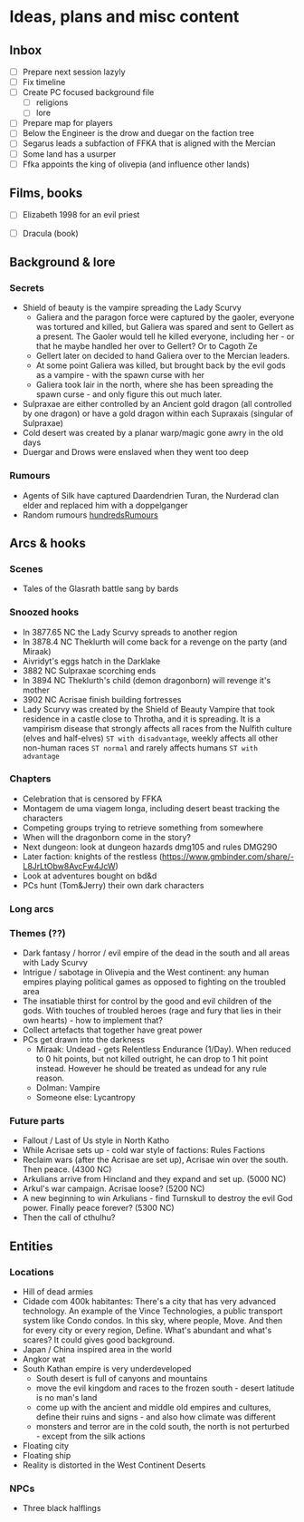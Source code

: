 # Ideas, plans and misc content

## Inbox
- [ ] Prepare next session lazyly  
- [ ] Fix timeline  
- [ ] Create PC focused background file  
	- [ ] religions  
	- [ ] lore
- [ ] Prepare map for players  
- [ ] Below the Engineer is the drow and duegar on the faction tree
- [ ] Segarus leads a subfaction of FFKA that is aligned with the Mercian  
- [ ] Some land has a usurper  
- [ ] Ffka appoints the king of olivepia (and influence other lands)

## Films, books
- [ ] Elizabeth 1998 for an evil priest 
- [ ] Dracula (book)


## Background & lore

### Secrets
- Shield of beauty is the vampire spreading the Lady Scurvy
	- Galiera and the paragon force were captured by the gaoler, everyone was tortured and killed, but Galiera was spared and sent to Gellert as a present. The Gaoler would tell he killed everyone, including her - or that he maybe handled her over to Gellert? Or to Cagoth Ze
	- Gellert later on decided to hand Galiera over to the Mercian leaders.
	- At some point Galiera was killed, but brought back by the evil gods as a vampire - with the spawn curse with her
	- Galiera took lair in the north, where she has been spreading the spawn curse - and only figure this out much later.
- Sulpraxae are either controlled by an Ancient gold dragon (all controlled by one dragon) or have a gold dragon within each Supraxais (singular of Sulpraxae)
- Cold desert was created by a planar warp/magic gone awry in the old days 
- Duergar and Drows were enslaved when they went too deep

### Rumours
- Agents of Silk have captured Daardendrien Turan, the Nurderad clan elder and replaced him with a doppelganger
- Random rumours [hundredsRumours](resources/hundredsRumours.md)


## Arcs & hooks

### Scenes
- Tales of the Glasrath battle sang by bards 

### Snoozed hooks
- In 3877.65 NC the Lady Scurvy spreads to another region
- In 3878.4 NC Theklurth will come back for a revenge on the party (and Miraak)
- Aivridyt's eggs hatch in the Darklake
- 3882 NC Sulpraxae scorching ends
- In 3894 NC Theklurth's child (demon dragonborn) will revenge it's mother
- 3902 NC Acrisae finish building fortresses
- Lady Scurvy was created by the Shield of Beauty Vampire that took residence in a castle close to Throtha, and it is spreading. It is a vampirism disease that strongly affects all races from the Nulfith culture (elves and half-elves) `ST with disadvantage`, weekly affects all other non-human races `ST normal` and rarely affects humans `ST with advantage`

### Chapters
- Celebration that is censored by FFKA
- Montagem de uma viagem longa, including desert beast tracking the characters
- Competing groups trying to retrieve something from somewhere
- When will the dragonborn come in the story?
- Next dungeon: look at dungeon hazards dmg105 and rules DMG290
- Later faction: knights of the restless (https://www.gmbinder.com/share/-L8JrLtObw8AvcFw4JcW)
- Look at adventures bought on bd&d
- PCs hunt (Tom&Jerry) their own dark characters


### Long arcs

### Themes (??)
- Dark fantasy / horror / evil empire of the dead in the south and all areas with Lady Scurvy
- Intrigue / sabotage in Olivepia and the West continent: any human empires playing political games as opposed to fighting on the troubled area
- The insatiable thirst for control by the good and evil children of the gods. With touches of troubled heroes (rage and fury that lies in their own hearts) - how to implement that?
- Collect artefacts that together have great power
- PCs get drawn into the darkness
	- Miraak: Undead - gets Relentless Endurance (1/Day). When reduced to 0 hit points, but not killed outright, he can drop to 1 hit point instead. However he should be treated as undead for any rule reason.
	- Dolman: Vampire
	- Someone else: Lycantropy

### Future parts
- Fallout / Last of Us style in North Katho
- While Acrisae sets up - cold war style of factions: Rules Factions
- Reclaim wars (after the Acrisae are set up), Acrisae win over the south. Then peace. (4300 NC)
- Arkulians arrive from Hincland and they expand and set up. (5000 NC)
- Arkul's war campaign. Acrisae loose? (5200 NC)
- A new beginning to win Arkulians - find Turnskull to destroy the evil God power. Finally peace forever? (5300 NC)
- Then the call of cthulhu?

## Entities

### Locations
- Hill of dead armies
- Cidade com 400k habitantes: There's a city that has very advanced technology. An example of the Vince Technologies, a public transport system like Condo condos. In this sky, where people, Move. And then for every city or every region, Define. What's abundant and what's scares? It could gives good background.
- Japan / China inspired area in the world
- Angkor wat
- South Kathan empire is very underdeveloped
	- South desert is full of canyons and mountains
	- move the evil kingdom and races to the frozen south - desert latitude is no man's land 
	- come up with the ancient and middle old empires and cultures, define their ruins and signs - and also how climate was different
	- monsters and terror are in the cold south, the north is not perturbed - except from the silk actions 
- Floating city
- Floating ship
- Reality is distorted in the West Continent Deserts



### NPCs
- Three black halflings




